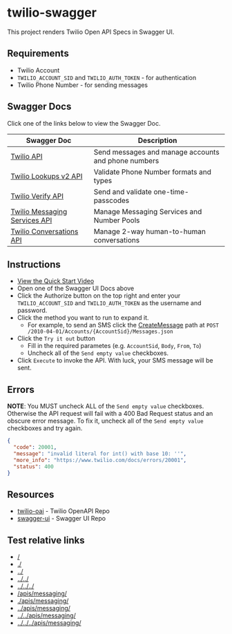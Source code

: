 # twilio-swagger

This project renders Twilio Open API Specs in Swagger UI.

## Requirements

- Twilio Account
- `TWILIO_ACCOUNT_SID` and `TWILIO_AUTH_TOKEN` - for authentication
- Twilio Phone Number - for sending messages

## Swagger Docs

Click one of the links below to view the Swagger Doc.

| Swagger Doc                                                                                  | Description                                         |
| -------------------------------------------------------------------------------------------- | --------------------------------------------------- |
| [Twilio API](https://johnchaffee.wiki/twilio-swagger/apis/messaging/)                             | Send messages and manage accounts and phone numbers |
| [Twilio Lookups v2 API](https://johnchaffee.wiki/twilio-swagger/apis/lookups/)                    | Validate Phone Number formats and types             |
| [Twilio Verify API](https://johnchaffee.wiki/twilio-swagger/apis/verify/)                         | Send and validate one-time-passcodes                |
| [Twilio Messaging Services API](https://johnchaffee.wiki/twilio-swagger/apis/messaging-services/) | Manage Messaging Services and Number Pools          |
| [Twilio Conversations API](https://johnchaffee.wiki/twilio-swagger/apis/conversations/)           | Manage 2-way human-to-human conversations           |

## Instructions

- [View the Quick Start Video](http://johnchaffee.wiki/twilio-swagger/swagger.mp4)
- Open one of the Swagger UI Docs above
- Click the Authorize button on the top right and enter your `TWILIO_ACCOUNT_SID` and `TWILIO_AUTH_TOKEN` as the username and password.
- Click the method you want to run to expand it.
  - For example, to send an SMS click the [CreateMessage](https://johnchaffee.wiki/twilio-swagger/apis/messaging/#/default/CreateMessage) path at `POST /2010-04-01/Accounts/{AccountSid}/Messages.json`
- Click the `Try it out` button
  - Fill in the required parametes (e.g. `AccountSid`, `Body`, `From`, `To`)
  - Uncheck all of the `Send empty value` checkboxes.
- Click `Execute` to invoke the API. With luck, your SMS message will be sent.

## Errors

**NOTE**: You MUST uncheck ALL of the `Send empty value` checkboxes. Otherwise the API request will fail with a 400 Bad Request status and an obscure error message. To fix it, uncheck all of the `Send empty value` checkboxes and try again.

```json
{
  "code": 20001,
  "message": "invalid literal for int() with base 10: ''",
  "more_info": "https://www.twilio.com/docs/errors/20001",
  "status": 400
}
```

## Resources

- [twilio-oai](https://github.com/twilio/twilio-oai) - Twilio OpenAPI Repo
- [swagger-ui](https://github.com/swagger-api/swagger-ui) - Swagger UI Repo

## Test relative links

- [/](/)
- [./](./)
- [../](../)
- [../../](../../)
- [../../../](../../../)
- [/apis/messaging/](/apis/messaging/)
- [./apis/messaging/](./apis/messaging/)
- [../apis/messaging/](../apis/messaging/)
- [../../apis/messaging/](../../apis/messaging/)
- [../../../apis/messaging/](../../../apis/messaging/)
